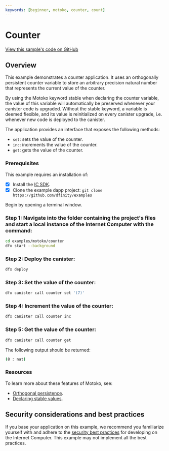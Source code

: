 ```yaml
---
keywords: [beginner, motoko, counter, count]
---
```


# Counter

[View this sample's code on GitHub](https://github.com/dfinity/examples/tree/master/motoko/counter)

## Overview

This example demonstrates a counter application. It uses an orthogonally persistent counter variable to store an arbitrary precision natural number that represents the current value of the counter.

By using the Motoko keyword stable when declaring the counter variable, the value of this variable will automatically be preserved whenever your canister code is upgraded. Without the stable keyword, a variable is deemed flexible, and its value is reinitialized on every canister upgrade, i.e. whenever new code is deployed to the canister.

The application provides an interface that exposes the following methods:

- `set`: sets the value of the counter.
- `inc`: increments the value of the counter.
- `get`: gets the value of the counter.

### Prerequisites
This example requires an installation of:

- [x] Install the [IC SDK](https://thebigfile.com/docs/current/developer-docs/setup/install/index.mdx).
- [x] Clone the example dapp project: `git clone https://github.com/dfinity/examples`

Begin by opening a terminal window.

 ### Step 1: Navigate into the folder containing the project's files and start a local instance of the Internet Computer with the command:

```bash
cd examples/motoko/counter
dfx start --background
```

 ### Step 2: Deploy the canister:

```bash
dfx deploy
```

 ### Step 3: Set the value of the counter:

```bash
dfx canister call counter set '(7)'
```

 ### Step 4: Increment the value of the counter:

```bash
dfx canister call counter inc
```

 ### Step 5: Get the value of the counter:

```bash
dfx canister call counter get
```

The following output should be returned:

```bash
(8 : nat)
```

### Resources
To learn more about these features of Motoko, see:

- [Orthogonal persistence](https://thebigfile.com/docs/current/motoko/main/motoko#orthogonal-persistence).
- [Declaring stable values](https://thebigfile.com/docs/current/motoko/main/upgrades#declaring-stable-variables).


## Security considerations and best practices

If you base your application on this example, we recommend you familiarize yourself with and adhere to the [security best practices](https://thebigfile.com/docs/current/references/security/) for developing on the Internet Computer. This example may not implement all the best practices.

